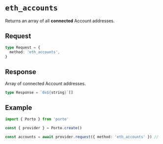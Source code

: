 # `eth_accounts`

Returns an array of all **connected** Account addresses.

## Request

```ts
type Request = {
  method: 'eth_accounts',
}
```

## Response

Array of connected Account addresses.

```ts
type Response = `0x${string}`[]
```

## Example

```ts twoslash
import { Porto } from 'porto'

const { provider } = Porto.create()

const accounts = await provider.request({ method: 'eth_accounts' }) // [!code focus]
```


